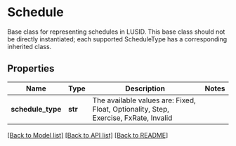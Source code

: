 # Schedule

Base class for representing schedules in LUSID.  This base class should not be directly instantiated; each supported ScheduleType has a corresponding inherited class.

## Properties
Name | Type | Description | Notes
------------ | ------------- | ------------- | -------------
**schedule_type** | **str** | The available values are: Fixed, Float, Optionality, Step, Exercise, FxRate, Invalid | 

[[Back to Model list]](../README.md#documentation-for-models) [[Back to API list]](../README.md#documentation-for-api-endpoints) [[Back to README]](../README.md)


